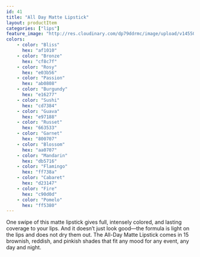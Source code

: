 ```yaml
---
id: 41
title: "All Day Matte Lipstick"
layout: productItem
categories: ["lips"]
feature_image: "http://res.cloudinary.com/dp79ddrmc/image/upload/v1455006447/products/allDayMatteLipstick.jpg"
colors:
    - color: "Bliss"
      hex: "af1010"
    - color: "Bronze"
      hex: "cf8c7f"
    - color: "Rosy"
      hex: "e03b56"
    - color: "Passion"
      hex: "ab0808"
    - color: "Burgundy"
      hex: "e16277"
    - color: "Sushi"
      hex: "cd7384"
    - color: "Guava"
      hex: "e97188"
    - color: "Russet"
      hex: "663533"
    - color: "Garnet"
      hex: "800707"
    - color: "Blossom"
      hex: "aa0707"
    - color: "Mandarin"
      hex: "db5716"
    - color: "Flamingo"
      hex: "ff738a"
    - color: "Cabaret"
      hex: "d23147"
    - color: "Fire"
      hex: "c90d0d"
    - color: "Pomelo"
      hex: "ff5380"
---
```

One swipe of this matte lipstick gives full, intensely colored, and lasting coverage to your lips. And it doesn’t just look good—the formula is light on the lips and does not dry them out. The All-Day Matte Lipstick comes in 15 brownish, reddish, and pinkish shades that fit any mood for any event, any day and night.